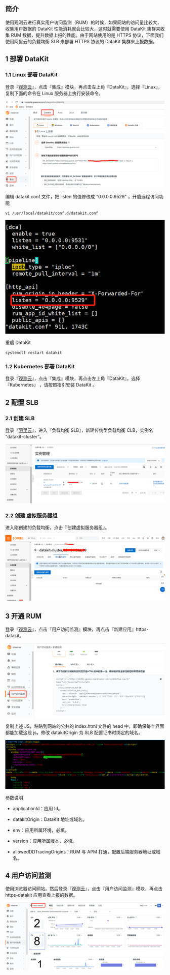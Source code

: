 ## 简介

使用观测云进行真实用户访问监测（RUM）的时候，如果网站的访问量比较大，收集用户数据的 DataKit 性能消耗就会比较大，这时就需要使用 DataKit 集群来收集 RUM 数据，提升数据上报的性能。由于网站使用的是 HTTPS 协议，下面我们使用阿里云的负载均衡 SLB 来部署 HTTPS 协议的 DataKit 集群来上报数据。

## 1 部署 DataKit

### 1.1 Linux 部署 DataKit

登录『[观测云](https://console.guance.com/)』，点击『集成』模块，再点击左上角『DataKit』，选择『Linux』，复制下面的命令在 Linux 服务器上执行安装命令。

![1646965753(1).png](../images/rum-datakit-cluster-1.png)

编辑 datakit.conf 文件，把 listen 的值修改成 "0.0.0.0:9529" ，开启远程访问功能

```
vi /usr/local/datakit/conf.d/datakit.conf
```

![1646966054(1).png](../images/rum-datakit-cluster-2.png)
 
重启 DataKit 

```
systemctl restart datakit
```

### 1.2 Kubernetes 部署 DataKit

登录『[观测云](https://console.guance.com/)』，点击『集成』模块，再点击左上角『DataKit』，选择『Kubernetes』 ，请按照指引安装 DataKit 。

## 2 配置 SLB

### 2.1 创建 SLB

登录『[阿里云](https://ecs.console.aliyun.com/)』，进入『负载均衡 SLB』，新建传统型负载均衡 CLB，实例名 “datakit-cluster”。

![1646967195(1).png](../images/rum-datakit-cluster-3.png)

### 2.2 创建 虚拟服务器组

进入刚创建的负载均衡，点击『创建虚拟服务器组』。

![1646967382(1).png](../images/rum-datakit-cluster-4.png)

## 3 开通 RUM

登录『[观测云](https://console.guance.com/)』，点击『用户访问监测』模块，再点击『新建应用』https-datakit。

![1646976064(1).png](../images/rum-datakit-cluster-5.png)

复制上述 JS，粘贴到网站的公共的 index.html 文件的 head 中，即确保每个界面都能加载这段 js，修改 datakitOrigin 为 SLB 配置证书时绑定的域名。

![1646976229(1).png](../images/rum-datakit-cluster-6.png)

参数说明

- applicationId：应用 Id。

- datakitOrigin：DataKit 地址或域名。

- env：应用所属环境，必填。

- version：应用所属版本，必填。

- allowedDDTracingOrigins：RUM 与 APM 打通，配置后端服务器地址或域名。

   
## 4 用户访问监测

使用浏览器访问网站。然后登录『[观测云](https://console.guance.com/)』，点击『用户访问监测』模块，再点击 https-datakit 应用查看上报的数据。

![1646977682(1).png](../images/rum-datakit-cluster-7.png)


     


